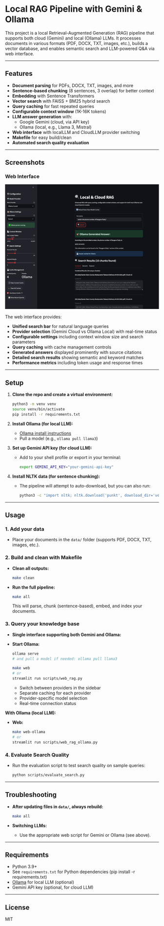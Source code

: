 # Local RAG Pipeline with Gemini & Ollama

This project is a local Retrieval-Augmented Generation (RAG) pipeline that supports both cloud (Gemini) and local (Ollama) LLMs. It processes documents in various formats (PDF, DOCX, TXT, images, etc.), builds a vector database, and enables semantic search and LLM-powered Q&A via web interface.

---

## Features
- **Document parsing** for PDFs, DOCX, TXT, images, and more
- **Sentence-based chunking** (8 sentences, 3 overlap) for better context
- **Embedding** with Sentence Transformers
- **Vector search** with FAISS + BM25 hybrid search
- **Query caching** for fast repeated queries
- **Configurable context window** (1K-16K tokens)
- **LLM answer generation** with:
  - Google Gemini (cloud, via API key)
  - Ollama (local, e.g., Llama 3, Mistral)
- **Web interface** with localLLM and CloudLLM provider switching
- **Makefile** for easy build/clean
- **Automated search quality evaluation**

---

## Screenshots

### Web Interface
![RAG Web Interface](assets/localLLM.png)

The web interface provides:
- **Unified search bar** for natural language queries
- **Provider selection** (Gemini Cloud vs Ollama Local) with real-time status
- **Configurable settings** including context window size and search parameters
- **Query caching** with cache management controls
- **Generated answers** displayed prominently with source citations
- **Detailed search results** showing semantic and keyword matches
- **Performance metrics** including token usage and response times

---

## Setup

1. **Clone the repo and create a virtual environment:**
   ```bash
   python3 -m venv venv
   source venv/bin/activate
   pip install -r requirements.txt
   ```

2. **Install Ollama (for local LLM):**
   - [Ollama install instructions](https://ollama.com/download)
   - Pull a model (e.g., `ollama pull llama3`)

3. **Set up Gemini API key (for cloud LLM):**
   - Add to your shell profile or export in your terminal:
     ```bash
     export GEMINI_API_KEY="your-gemini-api-key"
     ```

4. **Install NLTK data (for sentence chunking):**
   - The pipeline will attempt to auto-download, but you can also run:
     ```bash
     python3 -c "import nltk; nltk.download('punkt', download_dir='venv/nltk_data')"
     ```

---

## Usage

### 1. **Add your data**
- Place your documents in the `data/` folder (supports PDF, DOCX, TXT, images, etc.).

### 2. **Build and clean with Makefile**
- **Clean all outputs:**
  ```bash
  make clean
  ```
- **Run the full pipeline:**
  ```bash
  make all
  ```
  This will parse, chunk (sentence-based), embed, and index your documents.

### 3. **Query your knowledge base**

- **Single interface supporting both Gemini and Ollama:**
- **Start Ollama:**
  ```bash
  ollama serve
  # and pull a model if needed: ollama pull llama3
  ```

  ```bash
  make web
  # or
  streamlit run scripts/web_rag.py
  ```
  - Switch between providers in the sidebar
  - Separate caching for each provider
  - Provider-specific model selection
  - Real-time connection status

**With Ollama (local LLM):**

- **Web:**
  ```bash
  make web-ollama
  # or
  streamlit run scripts/web_rag_ollama.py
  ```

### 4. **Evaluate Search Quality**
- Run the evaluation script to test search quality on sample queries:
  ```bash
  python scripts/evaluate_search.py
  ```

---

## Troubleshooting

- **After updating files in `data/`, always rebuild:**
  ```bash
  make all
  ```

- **Switching LLMs:**
  - Use the appropriate web script for Gemini or Ollama (see above).

---

## Requirements
- Python 3.9+
- See `requirements.txt` for Python dependencies (pip install -r requirements.txt)
- [Ollama](https://ollama.com/) for local LLM (optional)
- Gemini API key (optional, for cloud LLM)

---

## License
MIT 